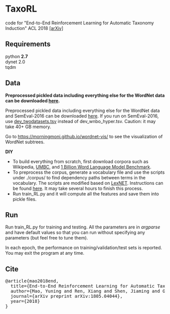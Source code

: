 # TaxoRL

code for "End-to-End Reinforcement Learning for Automatic Taxonomy Induction" ACL 2018 [[arXiv]](https://arxiv.org/abs/1805.04044)

## Requirements

python **2.7**  
dynet 2.0  
tqdm  

## Data

**Preprocessed pickled data including everything else for the WordNet data can be downloaded [here](https://drive.google.com/file/d/1EXeMb69fcoQgiNORAXcg2vZPR7yBbjrY/view?usp=sharing).**

Preprocessed pickled data including everything else for the WordNet data and SemEval-2016 can be downloaded [here](https://drive.google.com/file/d/1p70QAe9yYD1kEAeDyjPvnfJKILaS2ZRl/view?usp=sharing). If you run on SemEval-2016, use [dev_twodatasets.tsv](https://drive.google.com/file/d/1n3XuwiXe3HQAl3ogDV0VI3FNe5MwOYt4/view?usp=sharing) instead of dev_wnbo_hyper.tsv.  Caution: it may take 40+ GB memory.

Go to https://morningmoni.github.io/wordnet-vis/ to see the visualization of WordNet subtrees.

**DIY** 

- To build everything from scratch, first download corpora such as Wikipedia, [UMBC](https://ebiquity.umbc.edu/resource/html/id/351/UMBC-webbase-corpus), and [1 Billion Word Language Model Benchmark](http://www.statmt.org/lm-benchmark/).
- To preprocess the corpus, generate a vocabulary file and use the scripts under ./corpus/ to find dependency paths between terms in the vocabulary. The scripts are modified based on [LexNET](https://github.com/vered1986/LexNET). Instructions can be found [here](https://github.com/vered1986/LexNET/wiki/Detailed-Guide). It may take several hours to finish this process. 
- Run train_RL.py and it will compute all the features and save them into pickle files.

## Run

Run train_RL.py for training and testing. All the parameters are in *argparse* and have default values so that you can run without specifying any parameters (but feel free to tune them).

In each epoch, the performance on training/validation/test sets is reported. You may exit the program at any time.

## Cite
<pre>
@article{mao2018end,
  title={End-to-End Reinforcement Learning for Automatic Taxonomy Induction},
  author={Mao, Yuning and Ren, Xiang and Shen, Jiaming and Gu, Xiaotao and Han, Jiawei},
  journal={arXiv preprint arXiv:1805.04044},
  year={2018}
}
</pre>
